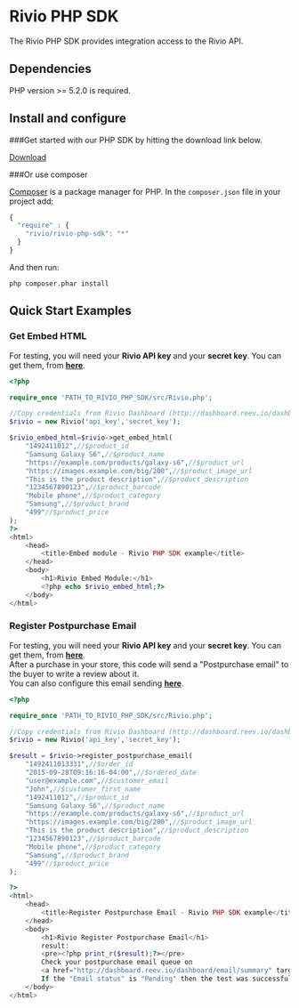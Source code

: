 Rivio PHP SDK
=============

The Rivio PHP SDK provides integration access to the Rivio API.

## Dependencies

PHP version >= 5.2.0 is required.

## Install and configure

###Get started with our PHP SDK by hitting the download link below.

[Download](https://github.com/rivioreviews/rivio-php-sdk/archive/master.zip)

###Or use composer

[Composer](http://getcomposer.org/doc/01-basic-usage.md) is a package manager for PHP. In the `composer.json` file in your project add:

```javascript
{
  "require" : {
    "rivio/rivio-php-sdk": "*"
  }
}
```

And then run:

    php composer.phar install

## Quick Start Examples

### Get Embed HTML

For testing, you will need your <b>Rivio API key</b>  and your <b>secret key</b>. You can get them, from <b><a href="http://dashboard.reev.io/dashboard/settings/business" target="_blank">here</a></b>.

```php
<?php

require_once 'PATH_TO_RIVIO_PHP_SDK/src/Rivio.php';

//Copy credentials from Rivio Dashboard (http://dashboard.reev.io/dashboard/settings/business)
$rivio = new Rivio('api_key','secret_key');

$rivio_embed_html=$rivio->get_embed_html(
    "1492411012",//$product_id
    "Samsung Galaxy S6",//$product_name
    "https://example.com/products/galaxy-s6",//$product_url
    "https://images.example.com/big/200",//$product_image_url
    "This is the product description",//$product_description
    "1234567890123",//$product_barcode
    "Mobile phone",//$product_category
    "Samsung",//$product_brand
    "499"//$product_price
);
?>
<html>
    <head>
        <title>Embed module - Rivio PHP SDK example</title>
    </head>
    <body>
        <h1>Rivio Embed Module:</h1>
        <?php echo $rivio_embed_html;?>
    </body>
</html>
```

### Register Postpurchase Email

For testing, you will need your <b>Rivio API key</b>  and your <b>secret key</b>. You can get them, from <b><a href="http://dashboard.reev.io/dashboard/settings/business" target="_blank">here</a></b>.<br>After a purchase in your store, this code will send a "Postpurchase email" to the buyer to write a review about it.<br>You can also configure this email sending <b><a href="https://dashboard.reev.io/dashboard/email/settings" target="_blank">here<a/></b>.

```php
<?php

require_once 'PATH_TO_RIVIO_PHP_SDK/src/Rivio.php';

//Copy credentials from Rivio Dashboard (http://dashboard.reev.io/dashboard/settings/business)
$rivio = new Rivio('api_key','secret_key');

$result = $rivio->register_postpurchase_email(
    "1492411013331",//$order_id
    "2015-09-28T09:16:16-04:00",//$ordered_date
    "user@example.com",//$customer_email
    "John",//$customer_first_name
    "1492411012",//$product_id
    "Samsung Galaxy S6",//$product_name
    "https://example.com/products/galaxy-s6",//$product_url
    "https://images.example.com/big/200",//$product_image_url
    "This is the product description",//$product_description
    "1234567890123",//$product_barcode
    "Mobile phone",//$product_category
    "Samsung",//$product_brand
    "499"//$product_price
);

?>
<html>
    <head>
        <title>Register Postpurchase Email - Rivio PHP SDK example</title>
    </head>
    <body>
        <h1>Rivio Register Postpurchase Email</h1>
        result:
        <pre><?php print_r($result);?></pre>
        Check your postpurchase email queue on 
        <a href="http://dashboard.reev.io/dashboard/email/summary" target="_blank">Rivio Dashboard</a>.
        If the "Email status" is "Pending" then the test was successful.
    </body>
</html>
```

